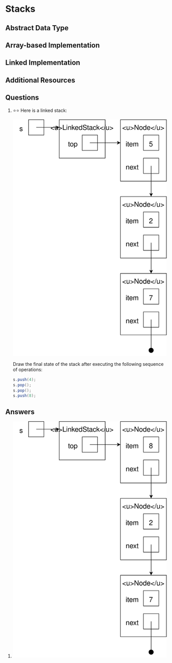 # Stacks
## Abstract Data Type
## Array-based Implementation
## Linked Implementation
## Additional Resources
## Questions
1. :star::star: Here is a linked stack:

    ![s is a linked stack containing, from top to bottom, 5, 2, 7](linked_stack_example.svg)
    
    Draw the final state of the stack after executing the following sequence of operations:
    ```java
    s.push(4);
    s.pop();
    s.pop();
    s.push(8);
    ```
## Answers
1.
    ![s is a linked stack containing, from top to bottom, 8, 2, 7](linked_stack_after.svg)
    
